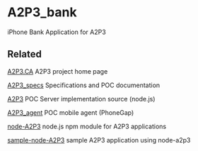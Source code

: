 A2P3_bank
=========

iPhone Bank Application for A2P3


## Related

[A2P3.CA](http://a2p3.ca) A2P3 project home page

[A2P3_specs](https://github.com/dickhardt/A2P3_specs) Specifications and POC documentation

[A2P3](https://github.com/dickhardt/A2P3) POC Server implementation source (node.js)

[A2P3_agent](https://github.com/dickhardt/A2P3_agent) POC mobile agent (PhoneGap)

[node-A2P3](https://github.com/dickhardt/node-A2P3) node.js npm module for A2P3 applications

[sample-node-A2P3](https://github.com/dickhardt/sample-node-A2P3) sample A2P3 application using node-a2p3
